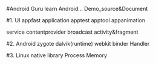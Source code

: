 #Android Guru
learn Android...  Demo_source&Document

#1. UI
appfast
application
apptest
apptool
appanimation

service
contentprovider
broadcast
activity&fragment



#2. Android
zygote
dalvik(runtime)
webkit
binder
Handler


#3. Linux
native library
Process
Memory


